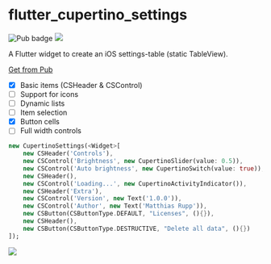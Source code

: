 # flutter_cupertino_settings

![Pub badge](https://img.shields.io/pub/v/flutter_cupertino_settings.svg)  ![](https://img.shields.io/github/license/matthinc/flutter_cupertino_settings.svg)

A Flutter widget to create an iOS settings-table (static TableView).

[Get from Pub](https://pub.dartlang.org/packages/flutter_cupertino_settings#-installing-tab-)

- [x] Basic items (CSHeader & CSControl)
- [ ] Support for icons
- [ ] Dynamic lists
- [ ] Item selection
- [x] Button cells
- [ ] Full width controls

```dart
new CupertinoSettings(<Widget>[
    new CSHeader('Controls'),
    new CSControl('Brightness', new CupertinoSlider(value: 0.5)),
    new CSControl('Auto brightness', new CupertinoSwitch(value: true)),
    new CSHeader(),
    new CSControl('Loading...', new CupertinoActivityIndicator()),
    new CSHeader('Extra'),
    new CSControl('Version', new Text('1.0.0')),
    new CSControl('Author', new Text('Matthias Rupp')),
    new CSButton(CSButtonType.DEFAULT, "Licenses", (){}),
    new CSHeader(),
    new CSButton(CSButtonType.DESTRUCTIVE, "Delete all data", (){})
]);
```

![](http://abload.de/img/untitled5oqr2.png)